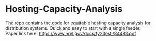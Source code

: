# Hosting-Capacity-Analysis
The repo contains the code for equitable hosting capacity analysis for distribution systems.
Quick and easy to start with a single feeder.  
Paper link here: https://www.nrel.gov/docs/fy23osti/84488.pdf
